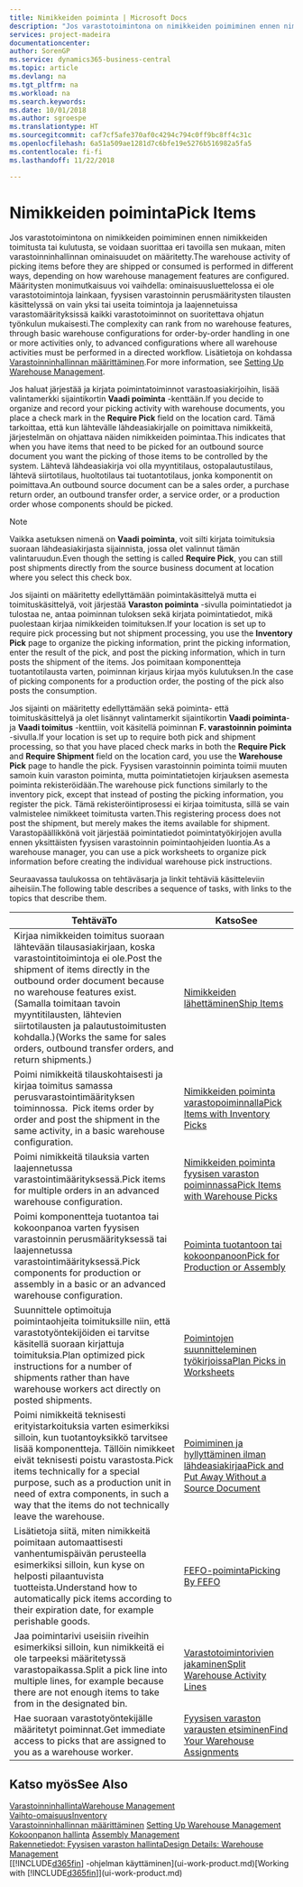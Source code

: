 ```yaml
---
title: Nimikkeiden poiminta | Microsoft Docs
description: "Jos varastotoimintona on nimikkeiden poimiminen ennen nimikkeiden toimitusta tai kulutusta, se voidaan suorittaa eri tavoilla sen mukaan, miten varastoinninhallinnan ominaisuudet on määritetty. [Määritysten](../configure-warehouse-processes.md) monimutkaisuus voi vaihdella: ominaisuusluettelossa ei ole varastotoimintoja lainkaan, tilauskohtaisessa fyysisen varastoinnin perusmäärityksissä käsittelytoimintoja on vain muutama toiminto, kun laajennetuissa varastomäärityksissä kaikki varastotoiminnot tehdään ohjatun työnkulun mukaisesti."
services: project-madeira
documentationcenter: 
author: SorenGP
ms.service: dynamics365-business-central
ms.topic: article
ms.devlang: na
ms.tgt_pltfrm: na
ms.workload: na
ms.search.keywords: 
ms.date: 10/01/2018
ms.author: sgroespe
ms.translationtype: HT
ms.sourcegitcommit: caf7cf5afe370af0c4294c794c0ff9bc8ff4c31c
ms.openlocfilehash: 6a51a509ae1281d7c6bfe19e5276b516982a5fa5
ms.contentlocale: fi-fi
ms.lasthandoff: 11/22/2018

---
```

# <a name="pick-items"></a><span data-ttu-id="7eb64-104">Nimikkeiden poiminta</span><span class="sxs-lookup"><span data-stu-id="7eb64-104">Pick Items</span></span>
<span data-ttu-id="7eb64-105">Jos varastotoimintona on nimikkeiden poimiminen ennen nimikkeiden toimitusta tai kulutusta, se voidaan suorittaa eri tavoilla sen mukaan, miten varastoinninhallinnan ominaisuudet on määritetty.</span><span class="sxs-lookup"><span data-stu-id="7eb64-105">The warehouse activity of picking items before they are shipped or consumed is performed in different ways, depending on how warehouse management features are configured.</span></span> <span data-ttu-id="7eb64-106">Määritysten monimutkaisuus voi vaihdella: ominaisuusluettelossa ei ole varastotoimintoja lainkaan, fyysisen varastoinnin perusmääritysten tilausten käsittelyssä on vain yksi tai useita toimintoja ja laajennetuissa varastomäärityksissä kaikki varastotoiminnot on suoritettava ohjatun työnkulun mukaisesti.</span><span class="sxs-lookup"><span data-stu-id="7eb64-106">The complexity can rank from no warehouse features, through basic warehouse configurations for order-by-order handling in one or more activities only, to advanced configurations where all warehouse activities must be performed in a directed workflow.</span></span> <span data-ttu-id="7eb64-107">Lisätietoja on kohdassa [Varastoinninhallinnan määrittäminen](warehouse-setup-warehouse.md).</span><span class="sxs-lookup"><span data-stu-id="7eb64-107">For more information, see [Setting Up Warehouse Management](warehouse-setup-warehouse.md).</span></span>

<span data-ttu-id="7eb64-108">Jos haluat järjestää ja kirjata poimintatoiminnot varastoasiakirjoihin, lisää valintamerkki sijaintikortin **Vaadi poiminta** -kenttään.</span><span class="sxs-lookup"><span data-stu-id="7eb64-108">If you decide to organize and record your picking activity with warehouse documents, you place a check mark in the **Require Pick** field on the location card.</span></span> <span data-ttu-id="7eb64-109">Tämä tarkoittaa, että kun lähtevälle lähdeasiakirjalle on poimittava nimikkeitä, järjestelmän on ohjattava näiden nimikkeiden poimintaa.</span><span class="sxs-lookup"><span data-stu-id="7eb64-109">This indicates that when you have items that need to be picked for an outbound source document you want the picking of those items to be controlled by the system.</span></span> <span data-ttu-id="7eb64-110">Lähtevä lähdeasiakirja voi olla myyntitilaus, ostopalautustilaus, lähtevä siirtotilaus, huoltotilaus tai tuotantotilaus, jonka komponentit on poimittava.</span><span class="sxs-lookup"><span data-stu-id="7eb64-110">An outbound source document can be a sales order, a purchase return order, an outbound transfer order, a service order, or a production order whose components should be picked.</span></span>

> [!NOTE]
> <span data-ttu-id="7eb64-111">Vaikka asetuksen nimenä on **Vaadi poiminta**, voit silti kirjata toimituksia suoraan lähdeasiakirjasta sijainnista, jossa olet valinnut tämän valintaruudun.</span><span class="sxs-lookup"><span data-stu-id="7eb64-111">Even though the setting is called **Require Pick**, you can still post shipments directly from the source business document at location where you select this check box.</span></span>

<span data-ttu-id="7eb64-112">Jos sijainti on määritetty edellyttämään poimintakäsittelyä mutta ei toimituskäsittelyä, voit järjestää **Varaston poiminta** -sivulla poimintatiedot ja tulostaa ne, antaa poiminnan tuloksen sekä kirjata poimintatiedot, mikä puolestaan kirjaa nimikkeiden toimituksen.</span><span class="sxs-lookup"><span data-stu-id="7eb64-112">If your location is set up to require pick processing but not shipment processing, you use the **Inventory Pick** page to organize the picking information, print the picking information, enter the result of the pick, and post the picking information, which in turn posts the shipment of the items.</span></span> <span data-ttu-id="7eb64-113">Jos poimitaan komponentteja tuotantotilausta varten, poiminnan kirjaus kirjaa myös kulutuksen.</span><span class="sxs-lookup"><span data-stu-id="7eb64-113">In the case of picking components for a production order, the posting of the pick also posts the consumption.</span></span>

<span data-ttu-id="7eb64-114">Jos sijainti on määritetty edellyttämään sekä poiminta- että toimituskäsittelyä ja olet lisännyt valintamerkit sijaintikortin **Vaadi poiminta**- ja **Vaadi toimitus** -kenttiin, voit käsitellä poiminnan **F. varastoinnin poiminta** -sivulla.</span><span class="sxs-lookup"><span data-stu-id="7eb64-114">If your location is set up to require both pick and shipment processing, so that you have placed check marks in both the **Require Pick** and **Require Shipment** field on the location card, you use the **Warehouse Pick** page to handle the pick.</span></span> <span data-ttu-id="7eb64-115">Fyysisen varastoinnin poiminta toimii muuten samoin kuin varaston poiminta, mutta poimintatietojen kirjauksen asemesta poiminta rekisteröidään.</span><span class="sxs-lookup"><span data-stu-id="7eb64-115">The warehouse pick functions similarly to the inventory pick, except that instead of posting the picking information, you register the pick.</span></span> <span data-ttu-id="7eb64-116">Tämä rekisteröintiprosessi ei kirjaa toimitusta, sillä se vain valmistelee nimikkeet toimitusta varten.</span><span class="sxs-lookup"><span data-stu-id="7eb64-116">This registering process does not post the shipment, but merely makes the items available for shipment.</span></span> <span data-ttu-id="7eb64-117">Varastopäällikkönä voit järjestää poimintatiedot poimintatyökirjojen avulla ennen yksittäisten fyysisen varastoinnin poimintaohjeiden luontia.</span><span class="sxs-lookup"><span data-stu-id="7eb64-117">As a warehouse manager, you can use a pick worksheets to organize pick information before creating the individual warehouse pick instructions.</span></span>

<span data-ttu-id="7eb64-118">Seuraavassa taulukossa on tehtäväsarja ja linkit tehtäviä käsitteleviin aiheisiin.</span><span class="sxs-lookup"><span data-stu-id="7eb64-118">The following table describes a sequence of tasks, with links to the topics that describe them.</span></span>   

|<span data-ttu-id="7eb64-119">**Tehtävä**</span><span class="sxs-lookup"><span data-stu-id="7eb64-119">**To**</span></span>|<span data-ttu-id="7eb64-120">**Katso**</span><span class="sxs-lookup"><span data-stu-id="7eb64-120">**See**</span></span>|
|------------|-------------|  
|<span data-ttu-id="7eb64-121">Kirjaa nimikkeiden toimitus suoraan lähtevään tilausasiakirjaan, koska varastointitoimintoja ei ole.</span><span class="sxs-lookup"><span data-stu-id="7eb64-121">Post the shipment of items directly in the outbound order document because no warehouse features exist.</span></span> <span data-ttu-id="7eb64-122">(Samalla toimitaan tavoin myyntitilausten, lähtevien siirtotilausten ja palautustoimitusten kohdalla.)</span><span class="sxs-lookup"><span data-stu-id="7eb64-122">(Works the same for sales orders, outbound transfer orders, and return shipments.)</span></span>|[<span data-ttu-id="7eb64-123">Nimikkeiden lähettäminen</span><span class="sxs-lookup"><span data-stu-id="7eb64-123">Ship Items</span></span>](warehouse-how-ship-items.md)|  
|<span data-ttu-id="7eb64-124">Poimi nimikkeitä tilauskohtaisesti ja kirjaa toimitus samassa perusvarastointimäärityksen toiminnossa.  </span><span class="sxs-lookup"><span data-stu-id="7eb64-124">Pick items order by order and post the shipment in the same activity, in a basic warehouse configuration.</span></span>|[<span data-ttu-id="7eb64-125">Nimikkeiden poiminta varastopoiminnalla</span><span class="sxs-lookup"><span data-stu-id="7eb64-125">Pick Items with Inventory Picks</span></span>](warehouse-how-to-pick-items-with-inventory-picks.md)|
|<span data-ttu-id="7eb64-126">Poimi nimikkeitä tilauksia varten laajennetussa varastointimäärityksessä.</span><span class="sxs-lookup"><span data-stu-id="7eb64-126">Pick items for multiple orders in an advanced warehouse configuration.</span></span>|[<span data-ttu-id="7eb64-127">Nimikkeiden poiminta fyysisen varaston poiminnassa</span><span class="sxs-lookup"><span data-stu-id="7eb64-127">Pick Items with Warehouse Picks</span></span>](warehouse-how-to-pick-items-for-warehouse-shipment.md)|  
|<span data-ttu-id="7eb64-128">Poimi komponentteja tuotantoa tai kokoonpanoa varten fyysisen varastoinnin perusmäärityksessä tai laajennetussa varastointimäärityksessä.</span><span class="sxs-lookup"><span data-stu-id="7eb64-128">Pick components for production or assembly in a basic or an advanced warehouse configuration.</span></span>|[<span data-ttu-id="7eb64-129">Poiminta tuotantoon tai kokoonpanoon</span><span class="sxs-lookup"><span data-stu-id="7eb64-129">Pick for Production or Assembly</span></span>](warehouse-how-to-pick-for-production.md)|  
|<span data-ttu-id="7eb64-130">Suunnittele optimoituja poimintaohjeita toimituksille niin, että varastotyöntekijöiden ei tarvitse käsitellä suoraan kirjattuja toimituksia.</span><span class="sxs-lookup"><span data-stu-id="7eb64-130">Plan optimized pick instructions for a number of shipments rather than have warehouse workers act directly on posted shipments.</span></span>|[<span data-ttu-id="7eb64-131">Poimintojen suunnitteleminen työkirjoissa</span><span class="sxs-lookup"><span data-stu-id="7eb64-131">Plan Picks in Worksheets</span></span>](warehouse-how-to-plan-picks-in-worksheets.md)|  
|<span data-ttu-id="7eb64-132">Poimi nimikkeitä teknisesti erityistarkoituksia varten esimerkiksi silloin, kun tuotantoyksikkö tarvitsee lisää komponentteja. Tällöin nimikkeet eivät teknisesti poistu varastosta.</span><span class="sxs-lookup"><span data-stu-id="7eb64-132">Pick items technically for a special purpose, such as a production unit in need of extra components, in such a way that the items do not technically leave the warehouse.</span></span>|[<span data-ttu-id="7eb64-133">Poimiminen ja hyllyttäminen ilman lähdeasiakirjaa</span><span class="sxs-lookup"><span data-stu-id="7eb64-133">Pick and Put Away Without a Source Document</span></span>](warehouse-how-to-create-put-aways-from-internal-put-aways.md)|
|<span data-ttu-id="7eb64-134">Lisätietoja siitä, miten nimikkeitä poimitaan automaattisesti vanhentumispäivän perusteella esimerkiksi silloin, kun kyse on helposti pilaantuvista tuotteista.</span><span class="sxs-lookup"><span data-stu-id="7eb64-134">Understand how to automatically pick items according to their expiration date, for example perishable goods.</span></span>|[<span data-ttu-id="7eb64-135">FEFO-poiminta</span><span class="sxs-lookup"><span data-stu-id="7eb64-135">Picking By FEFO</span></span>](warehouse-picking-by-fefo.md)|
|<span data-ttu-id="7eb64-136">Jaa poimintarivi useisiin riveihin esimerkiksi silloin, kun nimikkeitä ei ole tarpeeksi määritetyssä varastopaikassa.</span><span class="sxs-lookup"><span data-stu-id="7eb64-136">Split a pick line into multiple lines, for example because there are not enough items to take from in the designated bin.</span></span>|[<span data-ttu-id="7eb64-137"> Varastotoimintorivien jakaminen</span><span class="sxs-lookup"><span data-stu-id="7eb64-137">Split Warehouse Activity Lines</span></span>](warehouse-how-to-split-warehouse-activity-lines.md)|
|<span data-ttu-id="7eb64-138">Hae suoraan varastotyöntekijälle määritetyt poiminnat.</span><span class="sxs-lookup"><span data-stu-id="7eb64-138">Get immediate access to picks that are assigned to you as a warehouse worker.</span></span>|[<span data-ttu-id="7eb64-139">Fyysisen varaston varausten etsiminen</span><span class="sxs-lookup"><span data-stu-id="7eb64-139">Find Your Warehouse Assignments</span></span>](warehouse-how-to-find-your-warehouse-assignments.md)|  

## <a name="see-also"></a><span data-ttu-id="7eb64-140">Katso myös</span><span class="sxs-lookup"><span data-stu-id="7eb64-140">See Also</span></span>  
[<span data-ttu-id="7eb64-141">Varastoinninhallinta</span><span class="sxs-lookup"><span data-stu-id="7eb64-141">Warehouse Management</span></span>](warehouse-manage-warehouse.md)  
[<span data-ttu-id="7eb64-142">Vaihto-omaisuus</span><span class="sxs-lookup"><span data-stu-id="7eb64-142">Inventory</span></span>](inventory-manage-inventory.md)  
<span data-ttu-id="7eb64-143">[Varastoinninhallinnan määrittäminen](warehouse-setup-warehouse.md)   </span><span class="sxs-lookup"><span data-stu-id="7eb64-143">[Setting Up Warehouse Management](warehouse-setup-warehouse.md)   </span></span>  
<span data-ttu-id="7eb64-144">[Kokoonpanon hallinta](assembly-assemble-items.md)  </span><span class="sxs-lookup"><span data-stu-id="7eb64-144">[Assembly Management](assembly-assemble-items.md)  </span></span>  
[<span data-ttu-id="7eb64-145">Rakennetiedot: Fyysisen varaston hallinta</span><span class="sxs-lookup"><span data-stu-id="7eb64-145">Design Details: Warehouse Management</span></span>](design-details-warehouse-management.md)  
<span data-ttu-id="7eb64-146">[[!INCLUDE[d365fin](includes/d365fin_md.md)] -ohjelman käyttäminen](ui-work-product.md)</span><span class="sxs-lookup"><span data-stu-id="7eb64-146">[Working with [!INCLUDE[d365fin](includes/d365fin_md.md)]](ui-work-product.md)</span></span>

